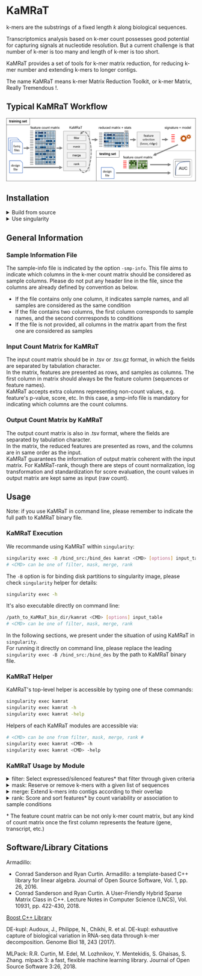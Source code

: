 # KaMRaT

k-mers are the substrings of a fixed length *k* along biological sequences.

Transcriptomics analysis based on k-mer count possesses good potential for capturing signals at nucleotide resolution. But a current challenge is that number of k-mer is too many and length of k-mer is too short.

KaMRaT provides a set of tools for k-mer matrix reduction, for reducing k-mer number and extending k-mers to longer contigs.

The name KaMRaT means k-mer Matrix Reduction Toolkit, or k-mer Matrix, Really Tremendous !.

## Typical KaMRaT Workflow

![image](docs/KaMRaT_workflow.png)

## Installation

<details>
<summary>Build from source</summary>

### Dependencies

+ [MLPack 3.3.2](https://github.com/mlpack/mlpack/releases/tag/3.3.2)
+ [Boost-iostreams](https://www.boost.org/doc/libs/1_74_0/libs/iostreams/doc/index.html)

MLPack can be installed on [Linux/Mac](https://mlpack.org/doc/mlpack-3.3.2/doxygen/build.html), [Windows](https://mlpack.org/doc/mlpack-3.3.2/doxygen/build_windows.html), or via [conda](https://anaconda.org/conda-forge/mlpack) by following the corresponding links.  
If you are installing MLPack with conda, please add the following line into your `.bashrc` file in the `home/` directory before compiling KaMRaT:

``` bash
export LD_LIBRARY_PATH=/path_to_conda_env/mlpack/lib:$LD_LIBRARY_PATH
```

### Clone and Build

Firstly, clone the repository:

``` bash
git clone --recursive https://github.com/Transipedia/KaMRaT.git
cd KaMRaT
```

If you installed MLPack library with conda:

``` bash
bash compile.bash /path_to_MLPack_conda_environment
```

Otherwise, if you installed MLPack without conda:

``` bash
bash compile.bash
```

Finally, an executable binary file is available as `bin/kamrat`.

</details>

<details>
<summary>Use singularity</summary>

If using KaMRaT inside singularity, only by pulling from docker hub is enough:

```bash
sudo singularity build KaMRaT.img docker://xuehl/kamrat:latest
```

If you are using a cluster that does not support ```sudo```, you can build the image locally and copy the image to cluster for running.

</details>

## General Information

### Sample Information File

The sample-info file is indicated by the option `-smp-info`. This file aims to indicate which columns in the k-mer count matrix should be considered as sample columns. Please do not put any header line in the file, since the columns are already defined by convention as below.  

+ If the file contains only one column, it indicates sample names, and all samples are considered as the same condition
+ If the file contains two columns, the first column corresponds to sample names, and the second conrresponds to conditions
+ If the file is not provided, all columns in the matrix apart from the first one are considered as samples

### Input Count Matrix for KaMRaT

The input count matrix should be in .tsv or .tsv.gz format, in which the fields are separated by tabulation character.  
In the matrix, features are presented as rows, and samples as columns. The first column in matrix should always be the feature column (sequences or feature names).  
KaMRaT accepts extra columns representing non-count values, e.g. feature's p-value, score, etc. In this case, a smp-info file is mandatory for indicating which columns are the count columns.

### Output Count Matrix by KaMRaT

The output count matrix is also in .tsv format, where the fields are separated by tabulation character.  
In the matrix, the reduced features are presented as rows, and the columns are in same order as the input.  
KaMRaT guarantees the information of output matrix coherent with the input matrix. For KaMRaT-rank, though there are steps of count normalization, log transformation and standardization for score evaluation, the count values in output matrix are kept same as input (raw count).

## Usage

Note: if you use KaMRaT in command line, please remember to indicate the full path to KaMRaT binary file.

### KaMRaT Execution

We recommande using KaMRaT within ```singularity```:

``` bash
singularity exec -B /bind_src:/bind_des kamrat <CMD> [options] input_table 
# <CMD> can be one of filter, mask, merge, rank
```

The ```-B``` option is for binding disk partitions to singularity image, please check ```singularity``` helper for details:

```bash
singularity exec -h
```

It's also executable directly on command line:

```bash
/path_to_KaMRaT_bin_dir/kamrat <CMD> [options] input_table 
# <CMD> can be one of filter, mask, merge, rank
```

In the following sections, we present under the situation of using KaMRaT in ```singularity```.  
For running it directly on command line, please replace the leading ```singularity exec -B /bind_src:/bind_des``` by the path to KaMRaT binary file.

### KaMRaT Helper

KaMRaT's top-level helper is accessible by typing one of these commands:

``` bash
singularity exec kamrat
singularity exec kamrat -h
singularity exec kamrat -help
```

Helpers of each KaMRaT modules are accessible via:

``` bash
# <CMD> can be one from filter, mask, merge, rank #
singularity exec kamrat <CMD> -h
singularity exec kamrat <CMD> -help
```

### KaMRaT Usage by Module

</details>

<details>
<summary>filter: Select expressed/silenced features* that filter through given criteria</summary>

```text
[USAGE]    singularity exec -B /bind_src:/bind_des kamrat filter -filter-info STR [-options] KMER_TAB_PATH

[OPTION]   -h,-help               Print the helper
           -filter-info STR       Filter-info path, should be a table of two columns WITHOUT header row, MANDATORY
                                      the first column should be sample names
                                      the second column should be either UP or DOWN (all capital letters)
                                          samples with UP will be considered as up-regulated samples
                                          samples with DOWN will be considered as down-regulated samples
                                          samples not mentioned in the file will not taken into consideration (being neutral)
                                          samples can also be all UP or all DOWN
           -up-min INT1:INT2      Up feature lower bound, [by default 1:1 (no filter)]
                                      print the feature if at least (>=) INT1 UP-samples have count >= INT2
           -down-max INT1:INT2    Down feature upper bound [by default 1:inf (no filter)]
                                      print the feature if at least (>=) INT1 DOWN-samples have count <= INT2
           -out-path              Output table path [default: output to screen]
```

</details>

<details>
<summary>mask: Reserve or remove k-mers with a given list of sequences</summary>

```text
[Usage]    singularity exec -B /bind_src:/bind_des kamrat mask -klen INT -fasta STR [-options] KMER_TAB_PATH

[Option]    -h,-help         Print the helper
            -klen INT        Length of k-mers, mandatory
            -fasta STR       Sequence fasta file as the mask, mandatory
            -unstrand        If k-mers are generated from unstranded RNA-seq data
            -reverse-mask    Reverse mask, to select the k-mers in sequence fasta file
            -out-path        Output table path [default: output to screen]
```

</details>

<details>
<summary>merge: Extend k-mers into contigs according to their overlap</summary>

```text
[Usage]    singularity exec -B /bind_src:/bind_des kamrat merge -klen INT -idx-path STR [-options] KMER_TAB_PATH

[Option]    -h,-help              Print the helper
            -klen INT             k-mer length (max_value: 32)
            -idx-path STR         Temporary file path for saving count index, mandatory
            -unstrand             If the k-mers are generated from non-stranded RNA-seq data
            -min-overlap INT      Min assembly overlap (max_value: k) [floor(k/2)]
            -smp-info STR         Sample-info path, either list or table with sample names as the first column
                                      if absent, all columns except the first one in k-mer count table are taken as samples
            -interv-method STR    Intervention method (none, pearson, spearman, mac) [none]
                                      the threshold can be precised after a ':' symbol
            -quant-mode STR       Quantification mode (rep, mean) [rep]
            -rep-name STR         Representative value column name, k-mer input order as rep-val by default
            -out-path STR         Output contig count table path [default: output to screen]
```

</details>

<details>
<summary>rank: Score and sort features* by count variability or association to sample conditions</summary>

```text
[USAGE]   singularity exec -B /bind_src:/bind_des kamrat rank -idx-path STR -nf-path STR [-options] FEATURE_TAB_PATH

[OPTION]        -h,-help             Print the helper 
                -idx-path STR        Temporary file path for saving count index [MANDATORY]
                -nf-path             Output path for nomalization factor [MANDATORY]
                -smp-info STR        Path to sample-condition or sample file, without header line
                                         if absent, all columns except the first in the count table are regarded as sample
                -score-method STR    Evaluation method to use and its parameter, seperated by ':' (cf. [EVAL. METHOD])
                -top-num INT         Number of top features to select
                -ln                  Apply ln(x + 1) transformation for score estimation [false]
                -standardize         Standarize count vector for score estimation [false]
                -no-norm             Estimate scores with raw count, do NOT apply normalization
                -out-path STR        Output table path [default: output to screen]
                                         the output counts are same as the input counts,
                                         normalization, log transformation, and standardization affect score evaluation, but not output counts

[EVAL. METHOD]  rsd                  Relative standard deviation
                ttest                T-test between conditions (ln transformation is required)
                snr                  Signal-to-noise ratio between conditions
                lrc:n_fold           F1-score with regression classification [default n_fold = 1]
                                         if n_fold = 0, leave-one-out cross-validation is applied
                                         if n_fold = 1, evaluation without cross-validation, training and testing on the whole datset
                                         if n_fold >= 2, n-fold cross-validation is applied
                nbc:n_fold           F1-score with naive Bayes classification [default n_fold = 1]
                                         if n_fold = 0, leave-one-out cross-validation is applied
                                         if n_fold = 1, evaluation without cross-validation, training and testing on the whole datset
                                         if n_fold >= 2, n-fold cross-validation is applied
                svm                  Hinge-loss function on SVM classification (standardization is required)
                colname:sort_mode    User-defined method, where name indicates a column in the k-mer count table
                                         sore_mode can be:    dec        Sorting by decreasing order
                                                              dec_abs    Sorting by decreasing order but on the absolute value
                                                              inc        Sorting by increasing order
                                                              inc_abs    Sorting by increasing order but on the absolute value
```

</details>

\* The feature count matrix can be not only k-mer count matrix, but any kind of count matrix once the first column represents the feature (gene, transcript, etc.)

## Software/Library Citations

Armadillo:

+ Conrad Sanderson and Ryan Curtin. Armadillo: a template-based C++ library for linear algebra. Journal of Open Source Software, Vol. 1, pp. 26, 2016.
+ Conrad Sanderson and Ryan Curtin. A User-Friendly Hybrid Sparse Matrix Class in C++. Lecture Notes in Computer Science (LNCS), Vol. 10931, pp. 422-430, 2018.

[Boost C++ Library](https://www.boost.org/)

DE-kupl: Audoux, J., Philippe, N., Chikhi, R. et al. DE-kupl: exhaustive capture of biological variation in RNA-seq data through k-mer decomposition. Genome Biol 18, 243 (2017).

MLPack: R.R. Curtin, M. Edel, M. Lozhnikov, Y. Mentekidis, S. Ghaisas, S. Zhang. mlpack 3: a fast, flexible machine learning library. Journal of Open Source Software 3:26, 2018.
